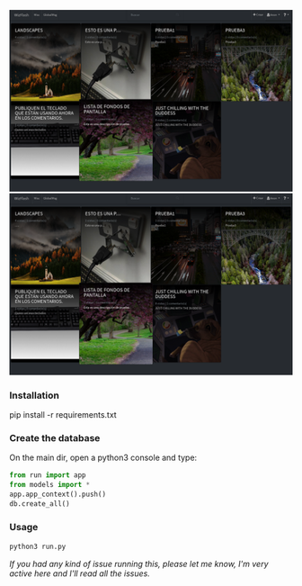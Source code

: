 ![alt text](screenshots/wz2.png)
![alt text](screenshots/wz2.png)

### Installation
pip install -r requirements.txt
### Create the database
On the main dir, open a python3 console and type:
```python
from run import app
from models import *
app.app_context().push()
db.create_all()
```

### Usage
```python
python3 run.py
```

*If you had any kind of issue running this, please let me know, I'm very active here and I'll read all the issues.*
